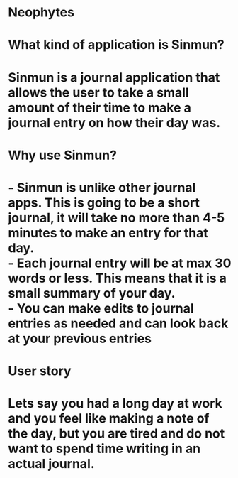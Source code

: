 # Neophytes
<h1> What kind of application is Sinmun? <h1>
 Sinmun is a journal application that allows the user to take a small amount of their time to make a journal entry on how their day was.
<h1> Why use Sinmun? <h1>
 - Sinmun is unlike other journal apps. This is going to be a short journal, it will take no more than 4-5 minutes to make an entry for that day. <br>
 - Each journal entry will be at max 30 words or less. This means that it is a small summary of your day.<br>
 - You can make edits to journal entries as needed and can look back at your previous entries <br>
<h1> User story <h1>
 Lets say you had a long day at work and you feel like making a note of the day, but you are tired and do not want to spend time writing in an actual journal. 
